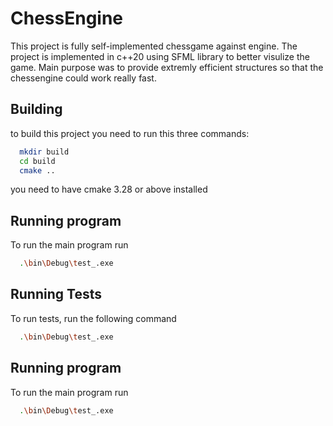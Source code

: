 
# ChessEngine

This project is fully self-implemented chessgame against engine. 
The project is implemented in c++20 using SFML library to better visulize the game. Main purpose was to provide extremly efficient structures so that the chessengine could work really fast. 



## Building

to build this project you need to run this three commands:

```bash
  mkdir build
  cd build
  cmake ..
```
 you need to have cmake 3.28 or above installed    
## Running program

To run the main program run

```bash
  .\bin\Debug\test_.exe
```

## Running Tests

To run tests, run the following command

```bash
  .\bin\Debug\test_.exe
```


## Running program

To run the main program run

```bash
  .\bin\Debug\test_.exe
```
